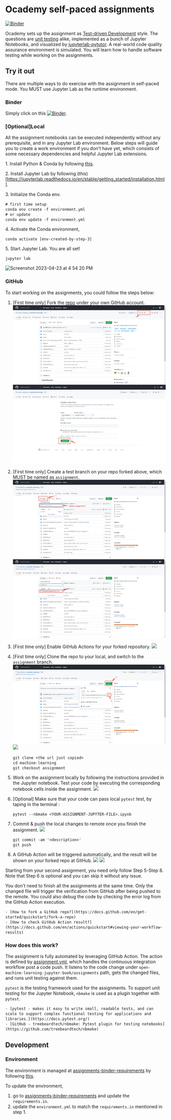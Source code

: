 # Ocademy self-paced assignments

[![Binder](http://mybinder.org/badge_logo.svg)](https://mybinder.org/v2/gh/ocademy-ai/assignments-binder-requirements/main?urlpath=git-pull%3Frepo%3Dhttps%253A%252F%252Fgithub.com%252Focademy-ai%252Fmachine-learning%26urlpath%3Dlab%252Ftree%252Fmachine-learning%252F%26branch%3Dmain)

Ocademy sets up the assignment as [Test-driven Development](https://en.wikipedia.org/wiki/Test-driven_development) style. The questions are [unit testing](https://en.wikipedia.org/wiki/Unit_testing) alike, implemented as a bunch of Jupyter Notebooks, and visualized by [jupyterlab-pytutor](https://github.com/jupyterlab-contrib/jupyterlab-pytutor). A real-world code quality assurance environment is simulated. You will learn how to handle software testing while working on the assignments.

## Try it out

There are multiple ways to do exercise with the assignment in self-paced mode. You MUST use Jupyter Lab as the runtime environment.

### Binder

Simply click on this [![Binder](http://mybinder.org/badge_logo.svg)](https://mybinder.org/v2/gh/ocademy-ai/assignments-binder-requirements/main?urlpath=git-pull%3Frepo%3Dhttps%253A%252F%252Fgithub.com%252Focademy-ai%252Fmachine-learning%26urlpath%3Dlab%252Ftree%252Fmachine-learning%252F%26branch%3Dmain).

### [Optional]Local

All the assignment notebooks can be executed independently without any prerequisite, and in any Jupyter Lab environment. Below steps will guide you to create a work environment if you don't have yet, which consists of some necessary dependencies and helpful Jupyter Lab extensions.

1\. Install Python & Conda by following [this](https://github.com/ocademy-ai/machine-learning/blob/main/CONTRIBUTING.md#install-python--conda).

2\. Install Jupyter Lab by following (this)[https://jupyterlab.readthedocs.io/en/stable/getting_started/installation.html].

3\. Initialize the Conda env.

```
# first time setup
conda env create -f environment.yml
# or update
conda env update -f environment.yml
```

4\. Activate the Conda environment,

```
conda activate [env-created-by-step-3]
```

5\. Start Jupyter Lab. You are all set!

```
jupyter lab
```

![Screenshot 2023-04-23 at 4 54 20 PM](https://user-images.githubusercontent.com/5424267/233873630-de9c1b75-c635-45bd-b4d0-889f0c917301.png)

### GitHub

To start working on the assignments, you could follow the  steps below:

1. [First time only] Fork the [repo](https://github.com/ocademy-ai/machine-learning) under your own GitHub account.
![](https://raw.githubusercontent.com/ocademy-ai/machine-learning/main/images/fork-01.jpg)
![](https://raw.githubusercontent.com/ocademy-ai/machine-learning/main/images/fork-02.jpg)
2. [First time only] Create a test branch on your repo forked above, which MUST be named as `assignment`.
![](https://raw.githubusercontent.com/ocademy-ai/machine-learning/main/images/create_branch-01.jpg)
![](https://raw.githubusercontent.com/ocademy-ai/machine-learning/main/images/create_branch-02.jpg)
3. [First time only] Enable GitHub Actions for your forked repository.
![](https://raw.githubusercontent.com/ocademy-ai/machine-learning/main/images/enable_actions.png)
4. [First time only] Clone the repo to your local, and switch to the `assignment` branch.
![](https://raw.githubusercontent.com/ocademy-ai/machine-learning/main/images/git_clone-01.jpg)
![](https://raw.githubusercontent.com/ocademy-ai/machine-learning/main/images/clone_checkout.png)
    ```shell
    git clone <the url just copied>
    cd machine-learning
    git checkout assignment
    ```
5. Work on the assignment locally by following the instructions provided in the Jupyter notebook. Test your code by executing the corresponding notebook cells inside the assignment.
![](https://raw.githubusercontent.com/ocademy-ai/machine-learning/main/images/executing-code-cell.png)
6. [Optional] Make sure that your code can pass local `pytest` test, by taping in the terminal : <br>
    ```shell
   pytest --nbmake <YOUR-ASSIGNMENT-JUPYTER-FILE>.ipynb
   ```

7. Commit & push the local changes to remote once you finish the assignment.
![](https://raw.githubusercontent.com/ocademy-ai/machine-learning/main/images/commit_push.png)

    ```shell
    git commit -am '<description>'
    git push
    ```

8. A GitHub Action will be triggered automatically, and the result will be shown on your forked repo at GitHub.
![](https://raw.githubusercontent.com/ocademy-ai/machine-learning/main/images/actions-1.png)
![](https://raw.githubusercontent.com/ocademy-ai/machine-learning/main/images/actions-2.png)

Starting from your second assignment, you need only follow
Step 5-Step 8. Note that Step 6 is optional and you can skip it without any issue.

You don't need to finish all the assignments at the same time. Only the changed file will trigger the verification from GitHub after being pushed to the remote. You could also debug the code by checking the error log from the GitHub Action execution.

```{seealso}
- [How to fork a GitHub repo?](https://docs.github.com/en/get-started/quickstart/fork-a-repo)
- [How to check GitHub Action result?](https://docs.github.com/en/actions/quickstart#viewing-your-workflow-results)
```

### How does this work?

The assignment is fully automated by leveraging GitHub Action. The action is defined by [assignment.yml](https://github.com/ocademy-ai/machine-learning/blob/main/.github/workflows/assignment.yml), which handles the continuous integration workflow post a code push. It listens to the code change under `open-machine-learning-jupyter-book/assignments` path, gets the changed files, and runs unit testing against them.

`pytest` is the testing framework used for the assignments. To support unit testing for the Jupyter Notebook, `nbmake` is used as a plugin together with `pytest`.

```{seealso}
- [pytest - makes it easy to write small, readable tests, and can scale to support complex functional testing for applications and libraries.](https://docs.pytest.org/)
- [GitHub - treebeardtech/nbmake: Pytest plugin for testing notebooks](https://github.com/treebeardtech/nbmake)
```

## Development

### Environment

The environment is managed at [assignments-binder-requirements](https://github.com/ocademy-ai/assignments-binder-requirements) by following [this](https://discourse.jupyter.org/t/tip-speed-up-binder-launches-by-pulling-github-content-in-a-binder-link-with-nbgitpuller/922).

To update the environment,

1. go to [assignments-binder-requirements](https://github.com/ocademy-ai/assignments-binder-requirements) and update the `requirements.in`.
2. update the `environment.yml` to match the `requirements.in` mentioned in step 1.
